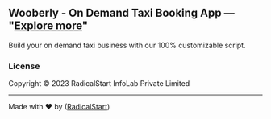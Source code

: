 ## Wooberly - On Demand Taxi Booking App — "[Explore more](https://www.rentallscript.com/uber-clone/)"

Build your on demand taxi business with our 100% customizable script.

### License

Copyright © 2023 RadicalStart InfoLab Private Limited

---
Made with ♥ by ([RadicalStart](https://www.radicalstart.com))
